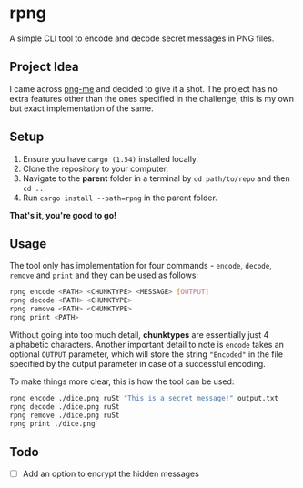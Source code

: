 # rpng
A simple CLI tool to encode and decode secret messages in PNG files. 

## Project Idea
I came across [png-me](https://picklenerd.github.io/pngme_book/) and decided to give it a shot. The project has no extra features other than the ones
specified in the challenge, this is my own but exact implementation of the same.

## Setup
1. Ensure you have `cargo (1.54)` installed locally.
2. Clone the repository to your computer.
3. Navigate to the **parent** folder in a terminal by `cd path/to/repo` and then `cd ..`
4. Run `cargo install --path=rpng` in the parent folder.

**That's it, you're good to go!**

## Usage
The tool only has implementation for four commands - `encode`, `decode`, `remove` and `print` and they can be used as follows:
```sh
rpng encode <PATH> <CHUNKTYPE> <MESSAGE> [OUTPUT]
rpng decode <PATH> <CHUNKTYPE>
rpng remove <PATH> <CHUNKTYPE>
rpng print <PATH>
```

Without going into too much detail, **chunktypes** are essentially just 4 alphabetic characters.
Another important detail to note is `encode` takes an optional `OUTPUT` parameter, which will store the string `"Encoded"` in the file specified by the output
parameter in case of a successful encoding.

To make things more clear, this is how the tool can be used:
```sh
rpng encode ./dice.png ruSt "This is a secret message!" output.txt
rpng decode ./dice.png ruSt
rpng remove ./dice.png ruSt
rpng print ./dice.png
```
## Todo
- [ ] Add an option to encrypt the hidden messages
